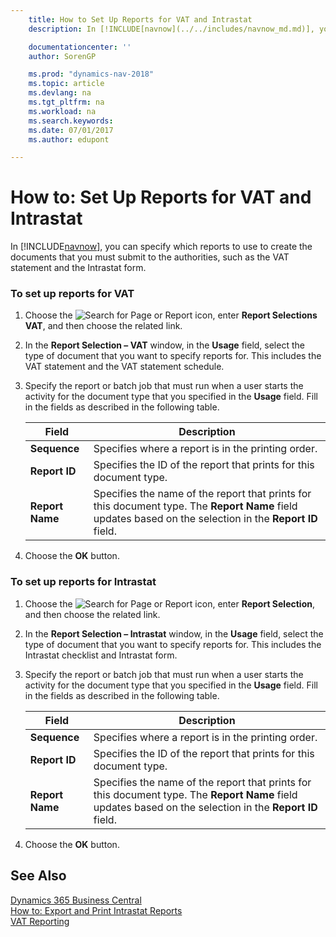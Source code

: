 ```yaml
---
    title: How to Set Up Reports for VAT and Intrastat
    description: In [!INCLUDE[navnow](../../includes/navnow_md.md)], you can specify which reports to use to create the documents that you must submit to the authorities, such as the VAT statement and the Intrastat form.

    documentationcenter: ''
    author: SorenGP

    ms.prod: "dynamics-nav-2018"
    ms.topic: article
    ms.devlang: na
    ms.tgt_pltfrm: na
    ms.workload: na
    ms.search.keywords:
    ms.date: 07/01/2017
    ms.author: edupont

---
```

# How to: Set Up Reports for VAT and Intrastat
In [!INCLUDE[navnow](../../includes/navnow_md.md)], you can specify which reports to use to create the documents that you must submit to the authorities, such as the VAT statement and the Intrastat form.  

### To set up reports for VAT  

1.  Choose the ![Search for Page or Report](../../media/ui-search/search_small.png "Search for Page or Report icon") icon, enter **Report Selections VAT**, and then choose the related link.  

2.  In the **Report Selection – VAT** window, in the **Usage** field, select the type of document that you want to specify reports for. This includes the VAT statement and the VAT statement schedule.  

3.  Specify the report or batch job that must run when a user starts the activity for the document type that you specified in the **Usage** field. Fill in the fields as described in the following table.  

    |Field|Description|  
    |---------------------------------|---------------------------------------|  
    |**Sequence**|Specifies where a report is in the printing order.|  
    |**Report ID**|Specifies the ID of the report that prints for this document type.|  
    |**Report Name**|Specifies the name of the report that prints for this document type. The **Report Name** field updates based on the selection in the **Report ID** field.|  

4.  Choose the **OK** button.  

### To set up reports for Intrastat  

1.  Choose the ![Search for Page or Report](../../media/ui-search/search_small.png "Search for Page or Report icon") icon, enter **Report Selection**, and then choose the related link.  

2.  In the **Report Selection – Intrastat** window, in the **Usage** field, select the type of document that you want to specify reports for. This includes the Intrastat checklist and Intrastat form.  

3.  Specify the report or batch job that must run when a user starts the activity for the document type that you specified in the **Usage** field. Fill in the fields as described in the following table.  

    |Field|Description|  
    |---------------------------------|---------------------------------------|  
    |**Sequence**|Specifies where a report is in the printing order.|  
    |**Report ID**|Specifies the ID of the report that prints for this document type.|  
    |**Report Name**|Specifies the name of the report that prints for this document type. The **Report Name** field updates based on the selection in the **Report ID** field.|  

4.  Choose the **OK** button.  

## See Also
[Dynamics 365 Business Central](https://docs.microsoft.com/dynamics365/business-central/)  
[How to: Export and Print Intrastat Reports](how-to-export-and-print-intrastat-reports.md)  
[VAT Reporting](vat-reporting.md) 
